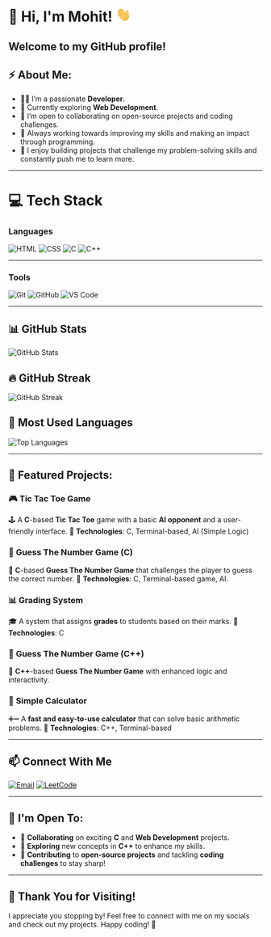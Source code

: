 # 🚀 Hi, I'm Mohit! <img src="https://raw.githubusercontent.com/ABSphreak/ABSphreak/master/gifs/Hi.gif" width="30px">



  ## Welcome to my GitHub profile! 

## ⚡️ About Me:

- 👨‍💻 I’m a passionate **Developer**.
- 📖 Currently exploring **Web Development**.
- 💬 I’m open to collaborating on open-source projects and coding challenges.
- 🎯 Always working towards improving my skills and making an impact through programming.
- 🧠 I enjoy building projects that challenge my problem-solving skills and constantly push me to learn more.

---

# 💻 Tech Stack

### Languages
![HTML](https://img.shields.io/badge/HTML5-E34F26?style=for-the-badge&logo=html5&logoColor=white)
![CSS](https://img.shields.io/badge/CSS3-1572B6?style=for-the-badge&logo=css3&logoColor=white)
![C](https://img.shields.io/badge/C-A8B9CC?style=for-the-badge&logo=c&logoColor=white)
![C++](https://img.shields.io/badge/C++-00599C?style=for-the-badge&logo=c%2B%2B&logoColor=white)

---

### Tools
![Git](https://img.shields.io/badge/Git-F05032?style=for-the-badge&logo=git&logoColor=white)
![GitHub](https://img.shields.io/badge/GitHub-181717?style=for-the-badge&logo=github&logoColor=white)
![VS Code](https://img.shields.io/badge/VS%20Code-007ACC?style=for-the-badge&logo=visualstudiocode&logoColor=white)

---

## 📊 GitHub Stats  
![GitHub Stats](https://github-readme-stats.vercel.app/api?username=YOUR_GITHUB_USERNAME&show_icons=true&theme=radical)  

## 🔥 GitHub Streak  
![GitHub Streak](https://github-readme-streak-stats.herokuapp.com/?user=YOUR_GITHUB_USERNAME&theme=radical)  

## 🎯 Most Used Languages  
![Top Languages](https://github-readme-stats.vercel.app/api/top-langs/?username=YOUR_GITHUB_USERNAME&layout=compact&theme=radical)  

---

## 🚀 Featured Projects:

### 🎮 **Tic Tac Toe Game**
🕹️ A **C**-based **Tic Tac Toe** game with a basic **AI opponent** and a user-friendly interface.
🔧 **Technologies**: C, Terminal-based, AI (Simple Logic)

### 🎯 **Guess The Number Game (C)**
🔢 **C**-based **Guess The Number Game** that challenges the player to guess the correct number.
🔧 **Technologies**: C, Terminal-based game, AI.

### 📊 **Grading System**
🎓 A system that assigns **grades** to students based on their marks.
🔧 **Technologies**: C

### 🎯 **Guess The Number Game (C++)**
🔢 **C++**-based **Guess The Number Game** with enhanced logic and interactivity.

### 🧮 **Simple Calculator**
➕➖ A **fast and easy-to-use calculator** that can solve basic arithmetic problems.
🔧 **Technologies**: C++, Terminal-based

---

## 📫 Connect With Me
[![Email](https://img.shields.io/badge/Email-D14836?style=for-the-badge&logo=gmail&logoColor=white)](mailto:reach.mohitthakur@gmail.com)
[![LeetCode](https://img.shields.io/badge/LeetCode-FFA116?style=for-the-badge&logo=leetcode&logoColor=white)](https://leetcode.com/u/mohitthakur16/)


---
## 🔭 I'm Open To:

- 🚀 **Collaborating** on exciting **C** and **Web Development** projects.
- 📖 **Exploring** new concepts in **C++** to enhance my skills.
- 🤝 **Contributing** to **open-source projects** and tackling **coding challenges** to stay sharp!

---
## 🎉 Thank You for Visiting!
I appreciate you stopping by! Feel free to connect with me on my socials and check out my projects. Happy coding! 🚀



